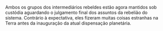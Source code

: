 ﻿Ambos os grupos dos intermediários rebeldes estão agora mantidos sob custódia aguardando o julgamento final dos assuntos da rebelião do sistema. Contrário à expectativa, eles fizeram muitas coisas estranhas na Terra antes da inauguração da atual dispensação planetária.